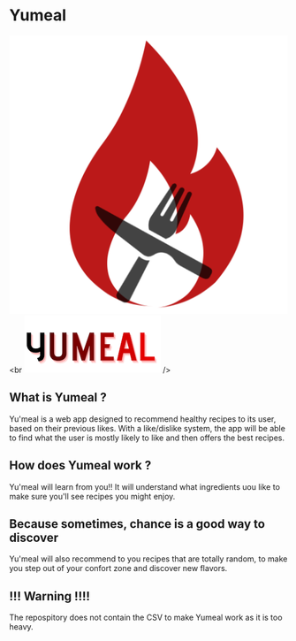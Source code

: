 # Yumeal

![alt text](https://github.com/JouanelR/yu-meal/blob/main/assets/logv4.png?raw=true)<br ![alt text](https://github.com/JouanelR/yu-meal/blob/main/assets/logo_name.png?raw=true) />




## What is Yumeal ?

Yu'meal is a web app designed to recommend healthy recipes to its user, based on their previous likes. 
With a like/dislike system, the app will be able to find what the user is mostly likely to like and then offers the best recipes.

## How does Yumeal work ?

Yu'meal will learn from you!! It will understand what ingredients uou like to make sure you'll see recipes you might enjoy.

## Because sometimes, chance is a good way to discover

Yu'meal will also recommend to you recipes that are totally random, to make you step out of your confort zone and discover new flavors.





## !!! Warning !!!!

The repospitory does not contain the CSV to make Yumeal work as it is too heavy.
